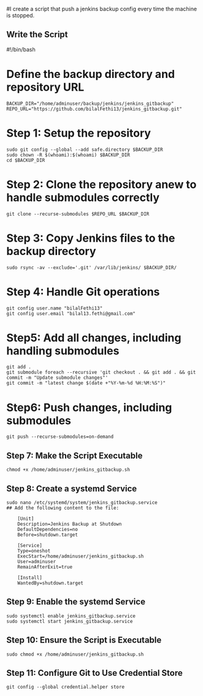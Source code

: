#I create a script that push a jenkins backup config every time the machine is stopped.

## Write the Script ##

#!/bin/bash
# Define the backup directory and repository URL
	BACKUP_DIR="/home/adminuser/backup/jenkins/jenkins_gitbackup"
	REPO_URL="https://github.com/bilalFethi13/jenkins_gitbackup.git"

# Step 1: Setup the repository
	sudo git config --global --add safe.directory $BACKUP_DIR
	sudo chown -R $(whoami):$(whoami) $BACKUP_DIR
	cd $BACKUP_DIR

# Step 2:  Clone the repository anew to handle submodules correctly
	git clone --recurse-submodules $REPO_URL $BACKUP_DIR

# Step 3: Copy Jenkins files to the backup directory
	sudo rsync -av --exclude='.git' /var/lib/jenkins/ $BACKUP_DIR/

# Step 4: Handle Git operations
	git config user.name "bilalFethi13"
	git config user.email "bilal13.fethi@gmail.com"

# Step5: Add all changes, including handling submodules
	git add .
	git submodule foreach --recursive 'git checkout . && git add . && git commit -m "Update submodule changes"'
	git commit -m "latest change $(date +"%Y-%m-%d %H:%M:%S")"

# Step6: Push changes, including submodules
	git push --recurse-submodules=on-demand

## Step 7: Make the Script Executable
    chmod +x /home/adminuser/jenkins_gitbackup.sh

## Step 8: Create a systemd Service
    sudo nano /etc/systemd/system/jenkins_gitbackup.service
    ## Add the following content to the file:

        [Unit]
        Description=Jenkins Backup at Shutdown
        DefaultDependencies=no
        Before=shutdown.target

        [Service]
        Type=oneshot
        ExecStart=/home/adminuser/jenkins_gitbackup.sh
        User=adminuser
        RemainAfterExit=true

        [Install]
        WantedBy=shutdown.target

## Step 9: Enable the systemd Service
    sudo systemctl enable jenkins_gitbackup.service
    sudo systemctl start jenkins_gitbackup.service

## Step 10: Ensure the Script is Executable
    sudo chmod +x /home/adminuser/jenkins_gitbackup.sh

## Step 11: Configure Git to Use Credential Store
    git config --global credential.helper store


